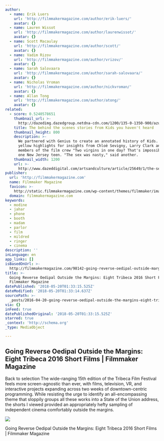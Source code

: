 ```yaml
---
author:
  - name: Erik Luers
    url: 'http://filmmakermagazine.com/author/erik-luers/'
    avatar: {}
  - name: Lauren Wissot
    url: 'http://filmmakermagazine.com/author/laurenwissot/'
    avatar: {}
  - name: Scott Macaulay
    url: 'http://filmmakermagazine.com/author/scott/'
    avatar: {}
  - name: Vadim Rizov
    url: 'http://filmmakermagazine.com/author/vrizov/'
    avatar: {}
  - name: Sarah Salovaara
    url: 'http://filmmakermagazine.com/author/sarah-salovaara/'
    avatar: {}
  - name: Nicholas Vroman
    url: 'http://filmmakermagazine.com/author/nickvroman/'
    avatar: {}
  - name: Allan Tong
    url: 'http://filmmakermagazine.com/author/atong/'
    avatar: {}
related:
  - score: 0.5240578651
    thumbnail_url: >-
      http://dazedimg.dazedgroup.netdna-cdn.com/1200/135-0-1350-900/azure/dazed-prod/1130/1/1131516.jpg
    title: The behind the scenes stories from Kids you haven't heard
    thumbnail_height: 800
    description: >-
      We partnered with Genius to create an annotated history of Kids. Click the
      yellow highlights for insights from Chloë Sevigny, Larry Clark and key
      members of the film crew "Two virgins in one day? That's impossible," said
      one New Jersey teen. "The sex was nasty," said another.
    thumbnail_width: 1200
    url: >-
      http://www.dazeddigital.com/artsandculture/article/25649/1/the-secret-history-of-kids
publisher:
  url: 'http://filmmakermagazine.com'
  name: Filmmaker Magazine
  favicon: >-
    http://static.filmmakermagazine.com/wp-content/themes/filmmaker/images/favicon.ico.gzip
  domain: filmmakermagazine.com
keywords:
  - modine
  - jahar
  - phone
  - booth
  - madam
  - parlor
  - film
  - mildred
  - ringer
  - cinema
description: ''
inLanguage: en
app_links: []
isBasedOnUrl: >-
  http://filmmakermagazine.com/98142-going-reverse-oedipal-outside-margins-eight-tribeca-2016-short-films/
title: >-
  Going Reverse Oedipal Outside the Margins: Eight Tribeca 2016 Short Films |
  Filmmaker Magazine
datePublished: '2018-05-20T01:33:15.525Z'
dateModified: '2018-05-20T01:33:14.637Z'
sourcePath: >-
  _posts/2016-04-20-going-reverse-oedipal-outside-the-margins-eight-tribeca-201.md
via: {}
inFeed: true
datePublishedOriginal: '2018-05-20T01:33:15.525Z'
starred: true
_context: 'http://schema.org'
_type: MediaObject

---
```

<article style=""><h1>Going Reverse Oedipal Outside the Margins: Eight Tribeca 2016 Short Films | Filmmaker Magazine</h1><p>Back to selection The wide-ranging 15th edition of the Tribeca Film Festival feels more screen-agnostic than ever, with films, television, VR, and interactive projects expanding across two weeks of downtown-centric programming. While resisting the urge to identify an all-encompassing theme that sloppily groups all these works into a State of the Union address, the shorts I viewed provided an appropriately hefty sampling of independent cinema comfortably outside the margins.</p><img src="http://static.filmmakermagazine.com/wp-content/uploads/2016/04/theboard.jpg" /></article>

Going Reverse Oedipal Outside the Margins: Eight Tribeca 2016 Short Films | Filmmaker Magazine